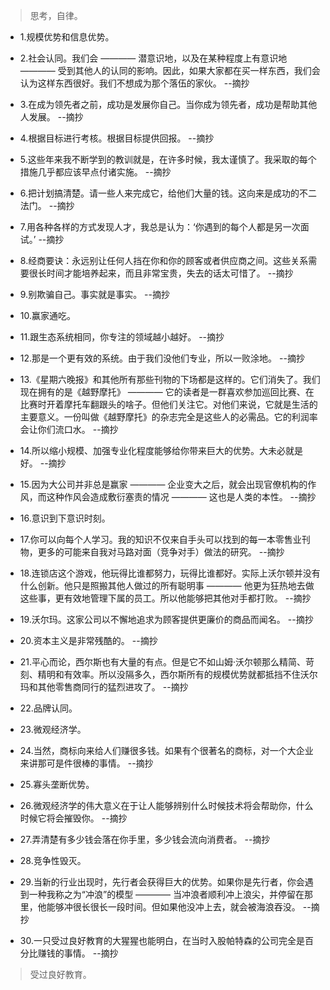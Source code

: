 >思考，自律。

- 1.规模优势和信息优势。

- 2.社会认同。我们会 ———— 潜意识地，以及在某种程度上有意识地 ———— 受到其他人的认同的影响。因此，如果大家都在买一样东西，我们会认为这样东西很好。我们不想成为那个落伍的家伙。 --摘抄

- 3.在成为领先者之前，成功是发展你自己。当你成为领先者，成功是帮助其他人发展。 --摘抄

- 4.根据目标进行考核。根据目标提供回报。 --摘抄

- 5.这些年来我不断学到的教训就是，在许多时候，我太谨慎了。我采取的每个措施几乎都应该早点付诸实施。 --摘抄

- 6.把计划搞清楚。请一些人来完成它，给他们大量的钱。这向来是成功的不二法门。 --摘抄

- 7.用各种各样的方式发现人才，我总是认为：‘你遇到的每个人都是另一次面试。’ --摘抄

- 8.经商要诀：永远别让任何人挡在你和你的顾客或者供应商之间。这些关系需要很长时间才能培养起来，而且非常宝贵，失去的话太可惜了。 --摘抄

- 9.别欺骗自己。事实就是事实。 --摘抄

- 10.赢家通吃。

- 11.跟生态系统相同，你专注的领域越小越好。 --摘抄

- 12.那是一个更有效的系统。由于我们没他们专业，所以一败涂地。 --摘抄

- 13.《星期六晚报》和其他所有那些刊物的下场都是这样的。它们消失了。我们现在拥有的是《越野摩托》 ———— 它的读者是一群喜欢参加巡回比赛、在比赛时开着摩托车翻跟头的啥子。但他们关注它。对他们来说，它就是生活的主要意义。一份叫做《越野摩托》的杂志完全是这些人的必需品。它的利润率会让你们流口水。 --摘抄

- 14.所以缩小规模、加强专业化程度能够给你带来巨大的优势。大未必就是好。 --摘抄

- 15.因为大公司并非总是赢家 ———— 企业变大之后，就会出现官僚机构的作风，而这种作风会造成敷衍塞责的情况 ———— 这也是人类的本性。 --摘抄

- 16.意识到下意识时刻。

- 17.你可以向每个人学习。我的知识不仅来自手头可以找到的每一本零售业刊物，更多的可能来自我对马路对面（竞争对手）做法的研究。 --摘抄

- 18.连锁店这个游戏，他玩得比谁都努力，玩得比谁都好。实际上沃尔顿并没有什么创新。他只是照搬其他人做过的所有聪明事 ———— 他更为狂热地去做这些事，更有效地管理下属的员工。所以他能够把其他对手都打败。 --摘抄

- 19.沃尔玛。这家公司以不懈地追求为顾客提供更廉价的商品而闻名。 --摘抄

- 20.资本主义是非常残酷的。 --摘抄

- 21.平心而论，西尔斯也有大量的有点。但是它不如山姆·沃尔顿那么精简、苛刻、精明和有效率。所以没隔多久，西尔斯所有的规模优势就都抵挡不住沃尔玛和其他零售商同行的猛烈进攻了。 --摘抄

- 22.品牌认同。

- 23.微观经济学。

- 24.当然，商标向来给人们赚很多钱。如果有个很著名的商标，对一个大企业来讲那可是件很棒的事情。 --摘抄

- 25.寡头垄断优势。

- 26.微观经济学的伟大意义在于让人能够辨别什么时候技术将会帮助你，什么时候它将会摧毁你。 --摘抄

- 27.弄清楚有多少钱会落在你手里，多少钱会流向消费者。 --摘抄

- 28.竞争性毁灭。

- 29.当新的行业出现时，先行者会获得巨大的优势。如果你是先行者，你会遇到一种我称之为“冲浪”的模型 ———— 当冲浪者顺利冲上浪尖，并停留在那里，他能够冲很长很长一段时间。但如果他没冲上去，就会被海浪吞没。 --摘抄

- 30.一只受过良好教育的大猩猩也能明白，在当时入股帕特森的公司完全是百分比赚钱的事情。 --摘抄

>受过良好教育。
